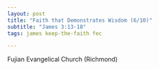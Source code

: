 ```yaml
---
layout: post
title: "Faith that Demonstrates Wisdom (6/10)"
subtitle: "James 3:13-18"
tags: james keep-the-faith fec

---
```

Fujian Evangelical Church (Richmond)
